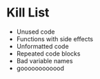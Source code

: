 Kill List
=========
* Unused code
* Functions with side effects
* Unformatted code
* Repeated code blocks
* Bad variable names
* goooooooooood
